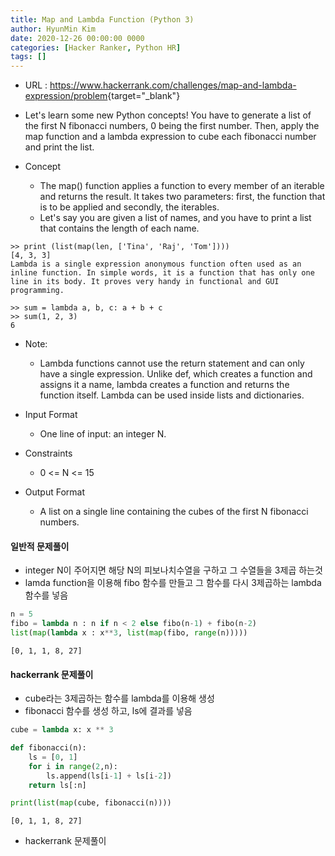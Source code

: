 ```yaml
---
title: Map and Lambda Function (Python 3)
author: HyunMin Kim
date: 2020-12-26 00:00:00 0000
categories: [Hacker Ranker, Python HR]
tags: []
---
```


- URL : <https://www.hackerrank.com/challenges/map-and-lambda-expression/problem>{target="_blank"}

- Let's learn some new Python concepts! You have to generate a list of the first N fibonacci numbers, 0 being the first number. Then, apply the map function and a lambda expression to cube each fibonacci number and print the list.

- Concept
    - The map() function applies a function to every member of an iterable and returns the result. It takes two parameters: first, the function that is to be applied and secondly, the iterables.
    - Let's say you are given a list of names, and you have to print a list that contains the length of each name.

```
>> print (list(map(len, ['Tina', 'Raj', 'Tom'])))  
[4, 3, 3]  
Lambda is a single expression anonymous function often used as an inline function. In simple words, it is a function that has only one line in its body. It proves very handy in functional and GUI programming.

>> sum = lambda a, b, c: a + b + c
>> sum(1, 2, 3)
6
```

- Note:

    - Lambda functions cannot use the return statement and can only have a single expression. Unlike def, which creates a function and assigns it a name, lambda creates a function and returns the function itself. Lambda can be used inside lists and dictionaries.

- Input Format
    - One line of input: an integer N.

- Constraints
    - 0 <= N  <= 15
- Output Format
    - A list on a single line containing the cubes of the first N fibonacci numbers.

#### 일반적 문제풀이
- integer N이 주어지면 해당 N의 피보나치수열을 구하고 그 수열들을 3제곱 하는것
- lamda function을 이용해 fibo 함수를 만들고 그 함수를 다시 3제곱하는 lambda 함수를 넣음


```python
n = 5
fibo = lambda n : n if n < 2 else fibo(n-1) + fibo(n-2)
list(map(lambda x : x**3, list(map(fibo, range(n)))))
```




    [0, 1, 1, 8, 27]



#### hackerrank 문제풀이
- cube라는 3제곱하는 함수를 lambda를 이용해 생성
- fibonacci 함수를 생성 하고, ls에 결과를 넣음


```python
cube = lambda x: x ** 3

def fibonacci(n):
    ls = [0, 1]
    for i in range(2,n):
        ls.append(ls[i-1] + ls[i-2])
    return ls[:n]
```


```python
print(list(map(cube, fibonacci(n))))
```

    [0, 1, 1, 8, 27]


- hackerrank 문제풀이
